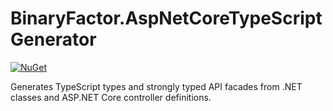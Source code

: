 BinaryFactor.AspNetCoreTypeScriptGenerator
==========================================

[![NuGet](https://img.shields.io/nuget/v/BinaryFactor.AspNetCoreTypeScriptGenerator.svg)](https://www.nuget.org/packages/BinaryFactor.AspNetCoreTypeScriptGenerator/)

Generates TypeScript types and strongly typed API facades from .NET classes and ASP.NET Core controller definitions.
